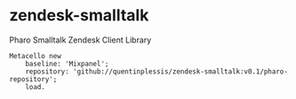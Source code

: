 # zendesk-smalltalk
Pharo Smalltalk Zendesk Client Library


```Smalltalk
Metacello new
    baseline: 'Mixpanel';
    repository: 'github://quentinplessis/zendesk-smalltalk:v0.1/pharo-repository';
    load.
```
